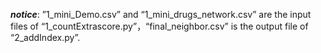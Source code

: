 ***notice***: ”1_mini_Demo.csv” and “1_mini_drugs_network.csv” are the input files of “1_countExtrascore.py”，“final_neighbor.csv” is the output file of “2_addIndex.py”.
